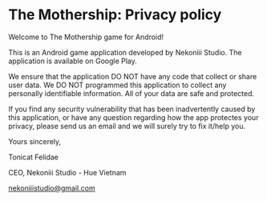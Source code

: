 # The Mothership: Privacy policy
Welcome to The Mothership game for Android!

This is an Android game application developed by Nekoniii Studio. The application is available on Google Play.

We ensure that the application DO NOT have any code that collect or share user data. We DO NOT programmed this application to collect any personally identifiable information. All of your data are safe and protected.

If you find any security vulnerability that has been inadvertently caused by this application, or have any question regarding how the app protectes your privacy, please send us an email and we will surely try to fix it/help you.

Yours sincerely,

Tonicat Felidae

CEO, Nekoniii Studio - Hue Vietnam

nekoniiistudio@gmail.com
